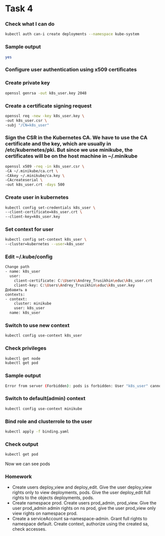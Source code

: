 # Task 4
### Check what I can do
```bash
kubectl auth can-i create deployments --namespace kube-system
```
### Sample output
```bash
yes
```
### Configure user authentication using x509 certificates
### Create private key
```bash
openssl genrsa -out k8s_user.key 2048
```
### Create a certificate signing request
```bash
openssl req -new -key k8s_user.key \
-out k8s_user.csr \
-subj "/CN=k8s_user"
```
### Sign the CSR in the Kubernetes CA. We have to use the CA certificate and the key, which are usually in /etc/kubernetes/pki. But since we use minikube, the certificates will be on the host machine in ~/.minikube
```bash
openssl x509 -req -in k8s_user.csr \
-CA ~/.minikube/ca.crt \
-CAkey ~/.minikube/ca.key \
-CAcreateserial \
-out k8s_user.crt -days 500
```
### Create user in kubernetes
```bash
kubectl config set-credentials k8s_user \
--client-certificate=k8s_user.crt \
--client-key=k8s_user.key
```
### Set context for user
```bash
kubectl config set-context k8s_user \
--cluster=kubernetes --user=k8s_user
```
### Edit ~/.kube/config
```bash
Change path
- name: k8s_user
  user:
    client-certificate: C:\Users\Andrey_Trusikhin\educ\k8s_user.crt
    client-key: C:\Users\Andrey_Trusikhin\educ\k8s_user.key
Добавить в 
contexts:
- context:
    cluster: minikube
    user: k8s_user
  name: k8s_user
```
### Switch to use new context
```bash
kubectl config use-context k8s_user
```
### Check privileges
```bash
kubectl get node
kubectl get pod
```
### Sample output
```bash
Error from server (Forbidden): pods is forbidden: User "k8s_user" cannot list resource "pods" in API group "" in the namespace "default"
```
### Switch to default(admin) context
```bash
kubectl config use-context minikube
```
### Bind role and clusterrole to the user
```bash
kubectl apply -f binding.yaml
```
### Check output
```bash
kubectl get pod
```
Now we can see pods


### Homework
* Create users deploy_view and deploy_edit. Give the user deploy_view rights only to view deployments, pods. Give the user deploy_edit full rights to the objects deployments, pods.
* Create namespace prod. Create users prod_admin, prod_view. Give the user prod_admin admin rights on ns prod, give the user prod_view only view rights on namespace prod.
* Create a serviceAccount sa-namespace-admin. Grant full rights to namespace default. Create context, authorize using the created sa, check accesses.